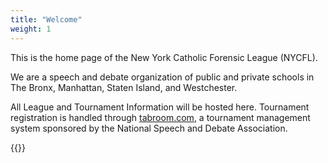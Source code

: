 ```yaml
---
title: "Welcome"
weight: 1
---
```


This is the home page of the New York Catholic Forensic League (NYCFL).

We are a speech and debate organization of public and private schools in The Bronx, Manhattan, Staten Island, and Westchester.

All League and Tournament Information will be hosted here.  Tournament registration is handled through [tabroom.com](https://www.tabroom.com), a
tournament management system sponsored by the National Speech and Debate Association.

{{<logo>}}
